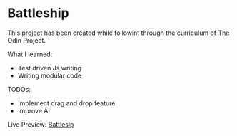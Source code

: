 # Battleship

This project has been created while followint through the curriculum of The Odin Project.

What I learned: 
- Test driven Js writing
- Writing modular code

TODOs:
- Implement drag and drop feature
- Improve AI

Live Preview: [Battlesip](https://heyyayesh.github.io/battleship)